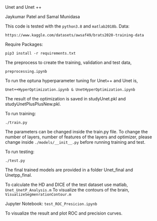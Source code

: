 Unet and Unet ++

Jaykumar Patel and Samal Munidasa

This code is tested with the ```python3.8``` and ```matlab2018b```.
Data:
```
https://www.kaggle.com/datasets/awsaf49/brats2020-training-data
```
Require Packages:
```
pip3 install -r requirements.txt
```

The preprocess to create the training, validation and test data,
``` 
preprocessing.ipynb
```

To run the optuna hyperparameter tuning for Unet++ and Unet is,

```
Unet++HyperOptimization.ipynb & UnetHyperOptimization.ipynb 
```
The result of the optimization is saved in studyUnet.pkl and studyUnetPlusPlusNew.pkl. 


To run training:

```
./train.py 
```

The parameters can be changed inside the train.py file. To change the number of layers, number of features of the layers and optimizer, please change inside ```./models/__init__.py``` before running training and test.


To run testing:

```
./test.py
``` 
The final trained models are provided in a folder Unet_final and Unetpp_final. 

To calculate the HD and DICE of the test dataset use matlab, ``` Unet_UnetP_Analysis.m ```
To visualize the contours of the brain, ``` VisualizeSegmenrationContour.m ```

Jupyter Notebook: ```test_ROC_Presicion.ipynb```

To visualize the result and plot ROC and precision curves.
